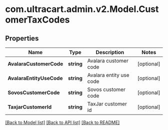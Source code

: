# com.ultracart.admin.v2.Model.CustomerTaxCodes
## Properties

Name | Type | Description | Notes
------------ | ------------- | ------------- | -------------
**AvalaraCustomerCode** | **string** | Avalara customer code | [optional] 
**AvalaraEntityUseCode** | **string** | Avalara entity use code | [optional] 
**SovosCustomerCode** | **string** | Sovos customer code | [optional] 
**TaxjarCustomerId** | **string** | TaxJar customer id | [optional] 


[[Back to Model list]](../README.md#documentation-for-models) [[Back to API list]](../README.md#documentation-for-api-endpoints) [[Back to README]](../README.md)

